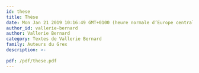 ```yaml
---
id: these
title: Thèse
date: Mon Jan 21 2019 10:16:49 GMT+0100 (heure normale d’Europe centrale)
author_id: vallerie-bernard
author: Vallerie Bernard
category: Textes de Vallerie Bernard
family: Auteurs du Grex
description: >-
 
pdf: /pdf/these.pdf
---
```

